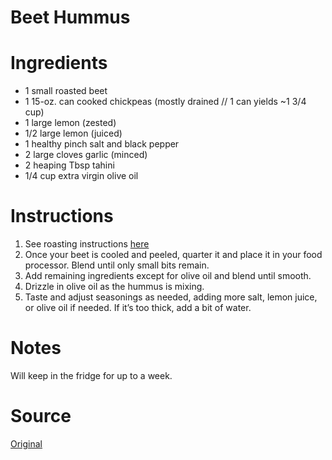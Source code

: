 Beet Hummus
====================

Ingredients
====================
* 1 small roasted beet
* 1 15-oz. can cooked chickpeas (mostly drained // 1 can yields ~1 3/4 cup)
* 1 large lemon (zested)
* 1/2 large lemon (juiced)
* 1 healthy pinch salt and black pepper
* 2 large cloves garlic (minced)
* 2 heaping Tbsp tahini
* 1/4 cup extra virgin olive oil

Instructions
====================
1. See roasting instructions [here](https://www.thespruceeats.com/how-to-roast-beets-2216959)
2. Once your beet is cooled and peeled, quarter it and place it in your food processor. Blend until only small bits remain.
3. Add remaining ingredients except for olive oil and blend until smooth.
4. Drizzle in olive oil as the hummus is mixing.
5. Taste and adjust seasonings as needed, adding more salt, lemon juice, or olive oil if needed. If it’s too thick, add a bit of water.

Notes
====================
Will keep in the fridge for up to a week.

Source
====================
[Original](https://minimalistbaker.com/roasted-beet-hummus/)

